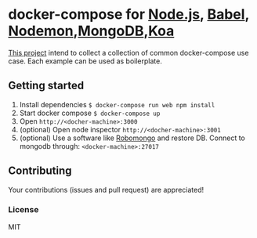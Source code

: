 # docker-compose for [Node.js](https://nodejs.org/), [Babel](https://babeljs.io/), [Nodemon](http://nodemon.io/),[MongoDB](https://www.mongodb.org/),[Koa](http://koajs.com/)
[This project](https://github.com/chrvadala/docker-compose-examples)
intend to collect a collection of common docker-compose use case.
Each example can be used as boilerplate.

## Getting started

1. Install dependencies ` $ docker-compose run web npm install `
2. Start docker compose ` $ docker-compose up `
3. Open `http://<docher-machine>:3000`
4. (optional) Open node inspector `http://<docher-machine>:3001`
5. (optional) Use a software like [Robomongo](http://robomongo.org/)
    and restore DB. Connect to mongodb through: `<docker-machine>:27017`

## Contributing
Your contributions (issues and pull request) are appreciated!

### License
MIT
